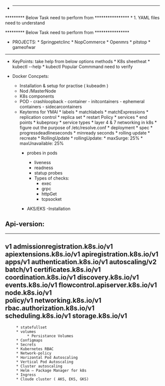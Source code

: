 * ------------------------------------------------------------
********* Below Task need to perform from ****************
     * 1. YAML files need to understand 
     
********* Below Task need to perform from **************** 
* PROJECTS:
       * Springpetclinc
       * NopCommerce
       * Openmrs
       * pitstop
       * gameofwar 
----------------------------------------------------------------

* KeyPoints: take help from below options methods
       * K8s sheetheat 
       * kubectl --help
       * kubectl Popular Commmand need to verify

*  Docker Concpets:
    *  Installation & setup for practise ( kubeadm )
    *  Nod /MasterNode 
    *  K8s components
    *  POD
            -	crashloopback
            -	container
            -	initcontainers
            -	ephemeral containers
            -	sidecarcontainers 
    * Keyterms for YMAl
          * labels
             * matchlabels
             * matchExpressions
          * replication control
          * replica set
             * restart Policy
          * services
             * end points
             * kubeproxy
             * service types
             * layer 4 & 7 networking in k8s
             * figure out the purpose of /etc/resolve.conf
          * deployment
              * spec 
              * progressdeadlineseconds
              * minready seconds
              * rolling update
              * recreate
              * RollingUpdate
              * rollingUpdate: 
              * maxSurge: 25%
              * maxUnavailable: 25%
         * probes in pods
              * liveness
              * readness
              * statup probes
              * Types of checks:
                * exec 
                * grpc
                * httpGet
                * tcpsocket
         
         * AKS/EKS -Installation
        
        
## Api-version:
--------
v1
admissionregistration.k8s.io/v1
apiextensions.k8s.io/v1
apiregistration.k8s.io/v1
apps/v1
authentication.k8s.io/v1
autoscaling/v2
batch/v1
certificates.k8s.io/v1           
coordination.k8s.io/v1
discovery.k8s.io/v1
events.k8s.io/v1
flowcontrol.apiserver.k8s.io/v1                                       
node.k8s.io/v1                    
policy/v1
networking.k8s.io/v1
rbac.authorization.k8s.io/v1
scheduling.k8s.io/v1
storage.k8s.io/v1
----------










































        
         * statefullset
         * volumes
              * Persistance Volumes
         * Configmaps
         * Secrets 
         * Kubernetes RBAC
         * Network-policy 
         * Horizontal Pod Autoscaling
         * Vertical Pod Autoscaling
         * Cluster autoscaling 
         * Helm – Package Manager for k8s
         * Ingress 
         * Cloude cluster ( AKS, EKS, GKS) 
